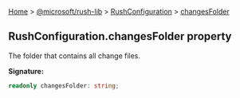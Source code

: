 [Home](./index) &gt; [@microsoft/rush-lib](./rush-lib.md) &gt; [RushConfiguration](./rush-lib.rushconfiguration.md) &gt; [changesFolder](./rush-lib.rushconfiguration.changesfolder.md)

## RushConfiguration.changesFolder property

The folder that contains all change files.

<b>Signature:</b>

```typescript
readonly changesFolder: string;
```
